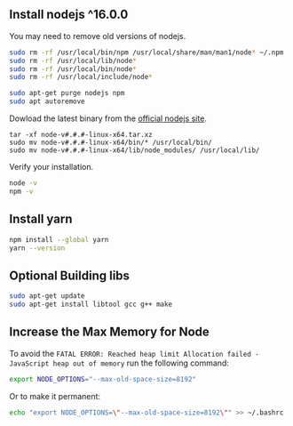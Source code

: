 ## Install nodejs ^16.0.0

You may need to remove old versions of nodejs.

```bash
sudo rm -rf /usr/local/bin/npm /usr/local/share/man/man1/node* ~/.npm
sudo rm -rf /usr/local/lib/node*
sudo rm -rf /usr/local/bin/node*
sudo rm -rf /usr/local/include/node*

sudo apt-get purge nodejs npm
sudo apt autoremove
```

Dowload the latest binary from the [official nodejs site](https://nodejs.org/en/download/).

```
tar -xf node-v#.#.#-linux-x64.tar.xz
sudo mv node-v#.#.#-linux-x64/bin/* /usr/local/bin/
sudo mv node-v#.#.#-linux-x64/lib/node_modules/ /usr/local/lib/
```

Verify your installation.

```bash
node -v
npm -v
```

## Install yarn

```bash
npm install --global yarn
yarn --version
```

## Optional Building libs

```bash
sudo apt-get update
sudo apt-get install libtool gcc g++ make
```

## Increase the Max Memory for Node

To avoid the `FATAL ERROR: Reached heap limit Allocation failed - JavaScript heap out of memory` run the following command:

```bash
export NODE_OPTIONS="--max-old-space-size=8192"
```

Or to make it permanent:

```bash
echo "export NODE_OPTIONS=\"--max-old-space-size=8192\"" >> ~/.bashrc
```
